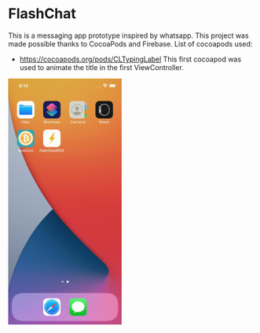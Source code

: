 # FlashChat
This is a messaging app prototype inspired by whatsapp. 
This project was made possible thanks to CocoaPods and Firebase.
List of cocoapods used: 
  - https://cocoapods.org/pods/CLTypingLabel 
  This first cocoapod was used to animate the title in the first ViewController.
   <img src="/Images/appVideo.gif" height="500"/>
